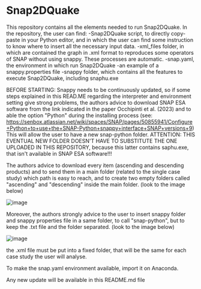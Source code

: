 # Snap2DQuake

This repository contains all the elements needed to run Snap2DQuake.
In the repository, the user can find:
-Snap2DQuake script, to directly copy-paste in your Python editor, and in which the user can find some instruction to know where to insert all the necessary input data.
-xml_files folder, in which are contained the graph in .xml format to reproduces some operators of SNAP without using snappy. These processes are automatic.
-snap.yaml, the environment in which run Snap2DQuake
-an example of a snappy.properties file
-snappy folder, which contains all the features to execute Snap2DQuake, including snaphu.exe

BEFORE STARTING:
Snappy needs to be continuously updated, so if some steps explained in this READ.ME regarding the interpreter and environment setting give strong problems, the authors advice to download SNAP ESA software from the link indicated in the paper Occhipinti et al. (2023) and to able the option "Python" during the installing process (see: https://senbox.atlassian.net/wiki/spaces/SNAP/pages/50855941/Configure+Python+to+use+the+SNAP-Python+snappy+interface+SNAP+versions+9)
This will allow the user to have a new snap-python folder. ATTENTION: THIS EVENTUAL NEW FOLDER DOESN'T HAVE TO SUBSTITUTE THE ONE UPLOADED IN THIS REPOSITORY, because this latter contains saphu.exe, that isn't available in SNAP ESA software!!!

The authors advice to download every item (ascending and descending products) and to send them in a main folder (related to the single case study) which path is easy to reach, and to create two empty folders called "ascending" and "descending" inside the main folder. (look to the image below)

![image](https://github.com/navre6/Snap2DQuake/assets/134698198/3ddadca9-ca74-4778-8bde-ea2e9c7c5fbb)


Moreover, the authors strongly advice to the user to insert snappy folder and snappy properties file in a same folder, to call "snap-python", but to keep the .txt file and the folder separated. (look to the image below)

![image](https://github.com/navre6/Snap2DQuake/assets/134698198/6055817a-cd0c-48d7-922c-eb13cb659fb7)

the .xml file must be put into a fixed folder, that will be the same for each case study the user will analyse.

To make the snap.yaml environment available, import it on Anaconda.

Any new update will be available in this README.md file
